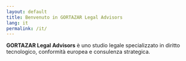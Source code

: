 ```yaml
---
layout: default
title: Benvenuto in GORTAZAR Legal Advisors
lang: it
permalink: /it/
---
```


<p><strong>GORTAZAR Legal Advisors</strong> è uno studio legale specializzato in diritto tecnologico, conformità europea e consulenza strategica.</p>